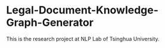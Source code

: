 # Legal-Document-Knowledge-Graph-Generator
This is the research project at NLP Lab of Tsinghua University.<br><br>


